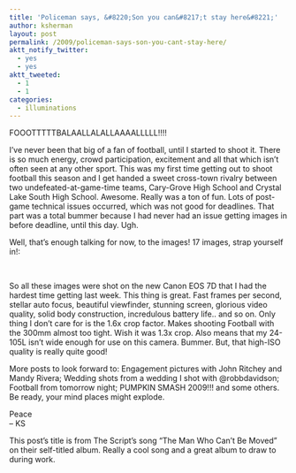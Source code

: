 ```yaml
---
title: 'Policeman says, &#8220;Son you can&#8217;t stay here&#8221;'
author: ksherman
layout: post
permalink: /2009/policeman-says-son-you-cant-stay-here/
aktt_notify_twitter:
  - yes
  - yes
aktt_tweeted:
  - 1
  - 1
categories:
  - illuminations
---
```

FOOOTTTTTBALAALLALALLAAAALLLLL!!!!

I&#8217;ve never been that big of a fan of football, until I started to shoot it. There is so much energy, crowd participation, excitement and all that which isn&#8217;t often seen at any other sport. This was my first time getting out to shoot football this season and I get handed a sweet cross-town rivalry between two undefeated-at-game-time teams, Cary-Grove High School and Crystal Lake South High School. Awesome. Really was a ton of fun. Lots of post-game technical issues occurred, which was not good for deadlines. That part was a total bummer because I had never had an issue getting images in before deadline, until this day. Ugh.

Well, that&#8217;s enough talking for now, to the images! 17 images, strap yourself in!:

<img class="aligncenter" title="CGCLS1" src="https://s3-us-west-2.amazonaws.com/assets.kshermphoto.com/2009PostsImages/October/22-2/caryclsfba_01.JPG" alt="" />

<img class="aligncenter" title="CGCLS2" src="https://s3-us-west-2.amazonaws.com/assets.kshermphoto.com/2009PostsImages/October/22-2/caryclsfba_02.JPG" alt="" />

<img class="aligncenter" title="CGCLS3" src="https://s3-us-west-2.amazonaws.com/assets.kshermphoto.com/2009PostsImages/October/22-2/caryclsfba_03.JPG" alt="" />

<img class="aligncenter" title="CGCLS4" src="https://s3-us-west-2.amazonaws.com/assets.kshermphoto.com/2009PostsImages/October/22-2/caryclsfba_04.JPG" alt="" />

<img class="aligncenter" title="CGCLS5" src="https://s3-us-west-2.amazonaws.com/assets.kshermphoto.com/2009PostsImages/October/22-2/caryclsfba_05.JPG" alt="" />

<img class="aligncenter" title="CGCLS6" src="https://s3-us-west-2.amazonaws.com/assets.kshermphoto.com/2009PostsImages/October/22-2/caryclsfba_06.JPG" alt="" />

<img class="aligncenter" title="CGCLS7" src="https://s3-us-west-2.amazonaws.com/assets.kshermphoto.com/2009PostsImages/October/22-2/caryclsfba_07.JPG" alt="" />

<img class="aligncenter" title="CGCLS8" src="https://s3-us-west-2.amazonaws.com/assets.kshermphoto.com/2009PostsImages/October/22-2/caryclsfba_08.JPG" alt="" />

<img class="aligncenter" title="CGCLS9" src="https://s3-us-west-2.amazonaws.com/assets.kshermphoto.com/2009PostsImages/October/22-2/caryclsfba_09.JPG" alt="" />

<img class="aligncenter" title="CGCLS10" src="https://s3-us-west-2.amazonaws.com/assets.kshermphoto.com/2009PostsImages/October/22-2/caryclsfba_10.JPG" alt="" />

<img class="aligncenter" title="CGCLS11" src="https://s3-us-west-2.amazonaws.com/assets.kshermphoto.com/2009PostsImages/October/22-2/caryclsfba_11.JPG" alt="" />

<img class="aligncenter" title="CGCLS12" src="https://s3-us-west-2.amazonaws.com/assets.kshermphoto.com/2009PostsImages/October/22-2/caryclsfba_12.JPG" alt="" />

<img class="aligncenter" title="CGCLS13" src="https://s3-us-west-2.amazonaws.com/assets.kshermphoto.com/2009PostsImages/October/22-2/caryclsfba_13.JPG" alt="" />

<img class="aligncenter" title="CGCLS14" src="https://s3-us-west-2.amazonaws.com/assets.kshermphoto.com/2009PostsImages/October/22-2/caryclsfba_14.JPG" alt="" />

<img class="aligncenter" title="CGCLS15" src="https://s3-us-west-2.amazonaws.com/assets.kshermphoto.com/2009PostsImages/October/22-2/caryclsfba_15.JPG" alt="" />

<img class="aligncenter" title="CGCLS16" src="https://s3-us-west-2.amazonaws.com/assets.kshermphoto.com/2009PostsImages/October/22-2/caryclsfba_16.JPG" alt="" />

<img class="aligncenter" title="CGCLS17" src="https://s3-us-west-2.amazonaws.com/assets.kshermphoto.com/2009PostsImages/October/22-2/caryclsfba_17.JPG" alt="" />

So all these images were shot on the new Canon EOS 7D that I had the hardest time getting last week. This thing is great. Fast frames per second, stellar auto focus, beautiful viewfinder, stunning screen, glorious video quality, solid body construction, incredulous battery life.. and so on. Only thing I don&#8217;t care for is the 1.6x crop factor. Makes shooting Football with the 300mm almost too tight. Wish it was 1.3x crop. Also means that my 24-105L isn&#8217;t wide enough for use on this camera. Bummer. But, that high-ISO quality is really quite good!

More posts to look forward to: Engagement pictures with John Ritchey and Mandy Rivera; Wedding shots from a wedding I shot with @robbdavidson; Football from tomorrow night; PUMPKIN SMASH 2009!!! and some others. Be ready, your mind places might explode.

Peace  
&#8211; KS

This post&#8217;s title is from The Script&#8217;s song &#8220;The Man Who Can&#8217;t Be Moved&#8221; on their self-titled album. Really a cool song and a great album to draw to during work.